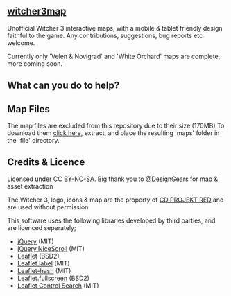 [witcher3map](http://witcher3map.com)
--------------------------------------
Unofficial Witcher 3 interactive maps, with a mobile & tablet friendly design faithful to the game. Any contributions, suggestions, bug reports etc welcome.

Currently only 'Velen & Novigrad' and 'White Orchard' maps are complete, more coming soon.

What can you do to help?
--------------------------------------

Map Files
--------------------------------------
The map files are excluded from this repository due to their size (170MB) To download them [click here](https://mega.co.nz/#!2Bk13TIR!oiLGmlQ-SKoVkkrUGi2tg01v2BGzEZ8DeYM0pKvDITE), extract, and place the resulting 'maps' folder in the 'file' directory.

Credits & Licence
--------------------------------------
Licensed under [CC BY-NC-SA](http://creativecommons.org/licenses/by-nc-sa/4.0/). Big thank you to [@DesignGears](https://twitter.com/DesignGears) for map & asset extraction

The Witcher 3, logo, icons &amp; map are the property of [CD PROJEKT RED](http://en.cdprojektred.com/) and are used without permission

This software uses the following libraries developed by third parties, and are licenced seperately;
* [jQuery](http://jquery.com) (MIT)
* [jQuery.NiceScroll](http://git.io/vkLly) (MIT)
* [Leaflet](http://leafletjs.com) (BSD2)
* [Leaflet.label](http://git.io/vkfA2) (MIT)
* [Leaflet-hash](http://git.io/mwK1oA) (MIT)
* [Leaflet.fullscreen](http://git.io/vJw5v) (BSD2)
* [Leaflet Control Search](http://git.io/vkCPC) (MIT)